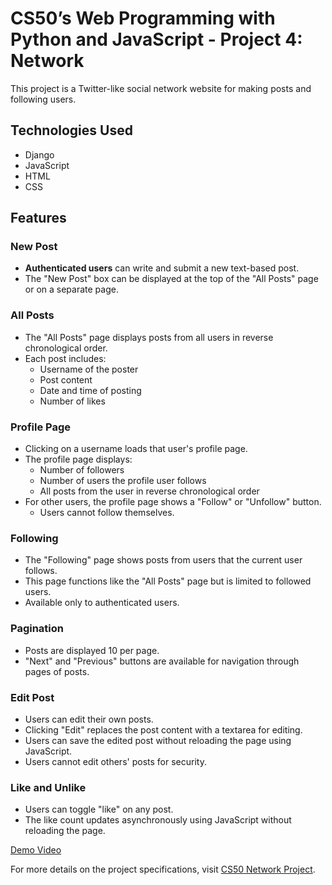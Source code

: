 # CS50’s Web Programming with Python and JavaScript - Project 4: Network

This project is a Twitter-like social network website for making posts and following users.

## Technologies Used
- Django
- JavaScript
- HTML
- CSS

## Features

### New Post
- **Authenticated users** can write and submit a new text-based post.
- The "New Post" box can be displayed at the top of the "All Posts" page or on a separate page.

### All Posts
- The "All Posts" page displays posts from all users in reverse chronological order.
- Each post includes:
  - Username of the poster
  - Post content
  - Date and time of posting
  - Number of likes

### Profile Page
- Clicking on a username loads that user's profile page.
- The profile page displays:
  - Number of followers
  - Number of users the profile user follows
  - All posts from the user in reverse chronological order
- For other users, the profile page shows a "Follow" or "Unfollow" button.
  - Users cannot follow themselves.

### Following
- The "Following" page shows posts from users that the current user follows.
- This page functions like the "All Posts" page but is limited to followed users.
- Available only to authenticated users.

### Pagination
- Posts are displayed 10 per page.
- "Next" and "Previous" buttons are available for navigation through pages of posts.

### Edit Post
- Users can edit their own posts.
- Clicking "Edit" replaces the post content with a textarea for editing.
- Users can save the edited post without reloading the page using JavaScript.
- Users cannot edit others' posts for security.

### Like and Unlike
- Users can toggle "like" on any post.
- The like count updates asynchronously using JavaScript without reloading the page.

[Demo Video](https://youtu.be/qVGaknkC7K8?si=pNzGlvarm0PUXv36)

For more details on the project specifications, visit [CS50 Network Project](https://cs50.harvard.edu/web/2020/projects/4/network/).
